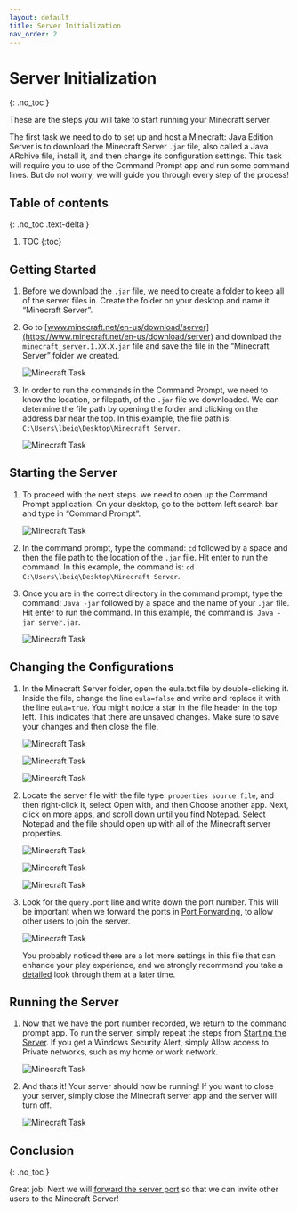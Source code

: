 ```yaml
---
layout: default
title: Server Initialization
nav_order: 2
---
```


# Server Initialization
{: .no_toc }

These are the steps you will take to start running your Minecraft server.

The first task we need to do to set up and host a Minecraft: Java Edition Server is to download the Minecraft Server `.jar` file, also called a Java ARchive file, install it, and then change its configuration settings. This task will require you to use of the Command Prompt app and run some command lines. But do not worry, we will guide you through every step of the process!

## Table of contents
{: .no_toc .text-delta }

1. TOC
{:toc}

## Getting Started

1. Before we download the `.jar` file, we need to create a folder to keep all of the server files in. Create the folder on your desktop and name it “Minecraft Server”.

2. Go to [www.minecraft.net/en-us/download/server](https://www.minecraft.net/en-us/download/server) and download the `minecraft_server.1.XX.X.jar` file and save the file in the “Minecraft Server” folder we created.

    ![Minecraft Task](../assets/images/server/Task1.01.PNG)

3. In order to run the commands in the Command Prompt, we need to know the location, or filepath, of the `.jar` file we downloaded. We can determine the file path by opening the folder and clicking on the address bar near the top.  In this example, the file path is: `C:\Users\lbeiq\Desktop\Minecraft Server`.

    ![Minecraft Task](../assets/images/server/Task1.03.png)

## Starting the Server

1. To proceed with the next steps. we need to open up the Command Prompt application. On your desktop, go to the bottom left search bar and type in “Command Prompt”.

    ![Minecraft Task](../assets/images/server/Task1.02.png)
   
2. In the command prompt, type the command: `cd` followed by a space and then the file path to the location of the `.jar` file. Hit enter to run the command.  In this example, the command is: `cd C:\Users\lbeiq\Desktop\Minecraft Server`.

3. Once you are in the correct directory in the command prompt, type the command: `Java -jar` followed by a space and the name of your `.jar` file. Hit enter to run the command. In this example, the command is: `Java -jar server.jar`.

    ![Minecraft Task](../assets/images/server/Task1.04.png)
    
## Changing the Configurations

1. In the Minecraft Server folder, open the eula.txt file by double-clicking it. Inside the file, change the line `eula=false` and write and replace it with the line `eula=true`. You might notice a star in the file header in the top left. This indicates that there are unsaved changes. Make sure to save your changes and then close the file.

    ![Minecraft Task](../assets/images/server/Task1.05.PNG)

    ![Minecraft Task](../assets/images/server/Task1.06.png)

    ![Minecraft Task](../assets/images/server/Task1.07.png)

2. Locate the server file with the file type: `properties source file`, and then right-click it, select Open with, and then Choose another app. Next, click on more apps, and scroll down until you find Notepad. Select Notepad and the file should open up with all of the Minecraft server properties.

    ![Minecraft Task](../assets/images/server/Task1.08.png)

    ![Minecraft Task](../assets/images/server/Task1.09.png)

    ![Minecraft Task](../assets/images/server/Task1.11.png)

3. Look for the `query.port` line and write down the port number. This will be important when we forward the ports in [Port Forwarding](https://lbeique.github.io/How-To-Setup-a-Minecraft-Server/docs/PortForward/), to allow other users to join the server.

    ![Minecraft Task](../assets/images/server/Task1.13.png)
    
    You probably noticed there are a lot more settings in this file that can enhance your play experience, and we strongly recommend you take a [detailed](https://minecraft.fandom.com/wiki/Server.properties) look through them at a later time.
    
## Running the Server

1. Now that we have the port number recorded, we return to the command prompt app. To run the server, simply repeat the steps from [Starting the Server](https://lbeique.github.io/How-To-Setup-a-Minecraft-Server/docs/Server%20Initialization/#starting-the-server). If you get a Windows Security Alert, simply Allow access to Private networks, such as my home or work network.

    ![Minecraft Task](../assets/images/server/Task1.22.png)

2. And thats it! Your server should now be running! If you want to close your server, simply close the Minecraft server app and the server will turn off.

    ![Minecraft Task](../assets/images/server/Task1.23.png)

## Conclusion
{: .no_toc }

Great job! Next we will [forward the server port](https://lbeique.github.io/How-To-Setup-a-Minecraft-Server/docs/PortForward/) so that we can invite other users to the Minecraft Server!
